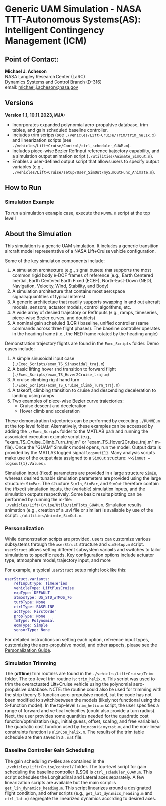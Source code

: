 # Generic UAM Simulation - NASA TTT-Autonomous Systems(AS): Intelligent Contingency Management (ICM) 
## Point of Contact:
**Michael J. Acheson**  
NASA Langley Research Center (LaRC)  
Dynamics Systems and Control Branch (D-316)  
email: michael.j.acheson@nasa.gov  

## Versions
**Version 1.1, 10.11.2023, MJA:**

- Incorporates expanded polynomial aero-propulsive database, trim tables, and gain scheduled baseline controller.
- Includes trim scripts (see `./vehicles/Lift+Cruise/Trim/trim_helix.x`) and linearization scripts (see `./vehicles/Lift+Cruise/Control/ctrl_scheduler_GUAM.m`).
- Includes piece-wise Bezier RefInput reference trajectory capability, and a simulation output animation script (`./utilities/Animate_SimOut.m`).
- Enables a user-defined output script that allows users to specify output variables (e.g., `./vehicles/Lift+Cruise/setup/User_SimOut/mySimOutFunc_Animate.m`).

## How to Run
### Simulation Example
To run a simulation example case, execute the `RUNME.m` script at the top level!

## About the Simulation

This simulation is a generic UAM simulation. It includes a generic transition aircraft model representative of a NASA Lift+Cruise vehicle configuration.

Some of the key simulation components include:

1. A simulation architecture (e.g., signal buses) that supports the most common rigid body 6-DOF frames of reference (e.g., Earth Centered Inertial, Earth Centered Earth Fixed (ECEF), North-East-Down (NED), Navigation, Velocity, Wind, Stability, and Body)
2. A simulation architecture that contains most aerospace signals/quantities of typical interest
3. A generic architecture that readily supports swapping in and out aircraft models, sensors, actuator models, control algorithms, etc.
4. A wide array of desired trajectory or RefInputs (e.g., ramps, timeseries, piece-wise Bezier curves, and doublets)
5. A nominal gain scheduled (LQRi) baseline, unified controller (same commands across three flight phases). The baseline controller operates in the heading frame (i.e., the NED frame rotated by the heading angle)

Demonstration trajectory flights are found in the `Exec_Scripts` folder. Demo cases include:

1. A simple sinusoidal input case (`./Exec_Scripts/exam_TS_Sinusoidal_traj.m`)
2. A basic lifting hover and transition to forward flight (`./Exec_Scripts/exam_TS_Hover2Cruise_traj.m`)
3. A cruise climbing right hand turn (`./Exec_Scripts/exam_TS_Cruise_Climb_Turn_traj.m`)
4. A takeoff, climbing transition to cruise and descending deceleration to landing using ramps
5. Two examples of piece-wise Bezier curve trajectories:
    - Cruise descent and deceleration
    - Hover climb and acceleration

These demonstration trajectories can be performed by executing `./RUNME.m` at the top level folder. Alternatively, these examples can be accessed by adding the `./Exec_Scripts` folder to the MATLAB path and running the associated execution example script (e.g., "exam_TS_Cruise_Climb_Turn_traj.m" or "exam_TS_Hover2Cruise_traj.m" m-file). Once the "GUAM" Simulink model opens, run the model. Output data is provided by the MATLAB logged signal `logsout{1}`. Many analysis scripts make use of the output data assigned to a `SimOut` structure: `>>SimOut = logsout{1}.Values;`.

Simulation input (fixed) parameters are provided in a large structure `SimIn`, whereas desired tunable simulation parameters are provided using the large structure: `SimPar`. The structure `SimIn`, `SimPar`, and `SimOut` therefore contain the (fixed) simulation inputs, the (variable) simulation inputs, and the simulation outputs respectively. Some basic results plotting can be performed by running the m-file: `./vehicles/Lift+Cruise/Utils/simPlots_GUAM.m`. Simulation results animation (e.g., creation of a .avi file or similar) is available by use of the script: `./utilities/Animate_SimOut.m`.

### Personalization
While demonstration scripts are provided, users can customize various subsystems through the `userStruct` structure and `simSetup.m` script. `userStruct` allows setting different subsystem variants and switches to tailor simulations to specific needs. Key configuration options include actuator type, atmosphere model, trajectory input, and more.

For example, a typical `userStruct` setup might look like this:
```matlab
userStruct.variants:
    refInputType: Timeseries
    vehicleType: LiftPlusCruise
    expType: DEFAULT
    atmosType: US_STD_ATMOS_76
    turbType: None
    ctrlType: BASELINE
    actType: FirstOrder
    propType: None
    fmType: Polynomial
    eomType: Simple
    sensorType: None
```
For detailed instructions on setting each option, reference input types, customizing the aero-propulsive model, and other aspects, please see the [Personalization Guide]().

### Simulation Trimming
The (**offline**) trim routines are found in the `./vehicles/Lift+Cruise/Trim` folder. The top-level trim routine is: `trim_helix.m`. This script was used to trim the overactuated Lift+Cruise vehicle using the polynomial aero-propulsive database. NOTE: the routine could also be used for trimming with the strip theory S-function aero-propulsive model, but the code has not been modified to switch between the models (likely not functional using the S-function model). In the top-level `trim_helix.m` script, the user specifies a range of forward and vertical velocities (could also provide a turn radius). Next, the user provides some quantities needed for the quadratic cost function/optimization (e.g., initial guess, offset, scaling, and free variables). The quadratic cost function used by `fmincon` is: `mycost.m`, and the non-linear constraints function is `nlinCon_helix.m`. The results of the trim table schedule are then saved in a `.mat` file.

### Baseline Controller Gain Scheduling
The gain scheduling m-files are contained in the `./vehicles/Lift+Cruise/control/` folder. The top-level script for gain scheduling the baseline controller (LSQi) is `ctrl_scheduler_GUAM.m`. This script schedules the Longitudinal and Lateral axes separately. A few linearization scripts are available but the main script is `get_lin_dynamics_heading.m`. This script linearizes around a designated flight condition, and other scripts (e.g., `get_lat_dynamics_heading.m` and `ctrl_lat.m`) segregate the linearized dynamics according to desired axes.
